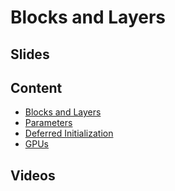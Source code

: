 # Blocks and Layers

## Slides

## Content

* [Blocks and Layers](http://en.diveintodeeplearning.org/chapter_deep-learning-computation/model-construction.html)
* [Parameters](http://en.diveintodeeplearning.org/chapter_deep-learning-computation/parameters.html)
* [Deferred Initialization](http://en.diveintodeeplearning.org/chapter_deep-learning-computation/deferred-init.html)
* [GPUs](http://en.diveintodeeplearning.org/chapter_deep-learning-computation/use-gpu.html)

## Videos
